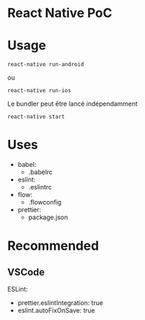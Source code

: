 # React Native PoC

# Usage

```
react-native run-android
```

ou

```
react-native run-ios
```

Le bundler peut être lancé indépendamment

```
react-native start
```

# Uses

* babel:
  * .babelrc
* eslint:
  * .eslintrc
* flow:
  * .flowconfig
* prettier:
  * package.json

# Recommended

## VSCode

ESLint:

* prettier.eslintIntegration: true
* eslint.autoFixOnSave: true
